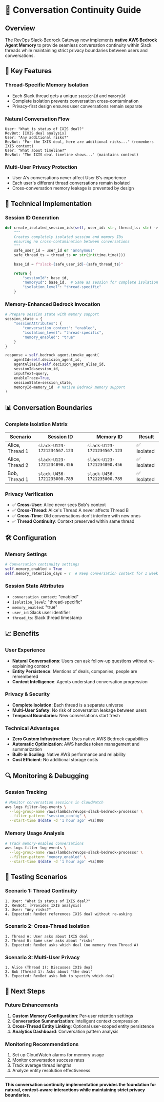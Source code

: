# 🧠 Conversation Continuity Guide

## Overview

The RevOps Slack-Bedrock Gateway now implements **native AWS Bedrock Agent Memory** to provide seamless conversation continuity within Slack threads while maintaining strict privacy boundaries between users and conversations.

## 🎯 Key Features

### **Thread-Specific Memory Isolation**
- Each Slack thread gets a unique `sessionId` and `memoryId`
- Complete isolation prevents conversation cross-contamination
- Privacy-first design ensures user conversations remain separate

### **Natural Conversation Flow**
```
User: "What is status of IXIS deal?"
RevBot: [IXIS deal analysis]
User: "Any additional risks?"
RevBot: "For the IXIS deal, here are additional risks..." (remembers IXIS context)
User: "What about timeline?"  
RevBot: "The IXIS deal timeline shows..." (maintains context)
```

### **Multi-User Privacy Protection**
- User A's conversations never affect User B's experience
- Each user's different thread conversations remain isolated
- Cross-conversation memory leakage is prevented by design

## 🔧 Technical Implementation

### **Session ID Generation**
```python
def create_isolated_session_ids(self, user_id: str, thread_ts: str) -> Dict[str, str]:
    """
    Creates completely isolated session and memory IDs
    ensuring no cross-contamination between conversations
    """
    safe_user_id = user_id or 'anonymous'
    safe_thread_ts = thread_ts or str(int(time.time()))
    
    base_id = f"slack-{safe_user_id}-{safe_thread_ts}"
    
    return {
        "sessionId": base_id,
        "memoryId": base_id,  # Same as session for complete isolation
        "isolation_level": "thread-specific"
    }
```

### **Memory-Enhanced Bedrock Invocation**
```python
# Prepare session state with memory support
session_state = {
    "sessionAttributes": {
        "conversation_context": "enabled",
        "isolation_level": "thread-specific",
        "memory_enabled": "true"
    }
}

response = self.bedrock_agent.invoke_agent(
    agentId=self.decision_agent_id,
    agentAliasId=self.decision_agent_alias_id,
    sessionId=session_id,
    inputText=query,
    enableTrace=True,
    sessionState=session_state,
    memoryId=memory_id  # Native Bedrock memory support
)
```

## 📊 Conversation Boundaries

### **Complete Isolation Matrix**

| Scenario | Session ID | Memory ID | Result |
|----------|------------|-----------|---------|
| Alice, Thread 1 | `slack-U123-1721234567.123` | `slack-U123-1721234567.123` | ✅ Isolated |
| Alice, Thread 2 | `slack-U123-1721234890.456` | `slack-U123-1721234890.456` | ✅ Isolated |
| Bob, Thread 1 | `slack-U456-1721235000.789` | `slack-U456-1721235000.789` | ✅ Isolated |

### **Privacy Verification**
- ✅ **Cross-User**: Alice never sees Bob's context
- ✅ **Cross-Thread**: Alice's Thread A never affects Thread B  
- ✅ **Cross-Time**: Old conversations don't interfere with new ones
- ✅ **Thread Continuity**: Context preserved within same thread

## 🛠️ Configuration

### **Memory Settings**
```python
# Conversation continuity settings
self.memory_enabled = True
self.memory_retention_days = 7  # Keep conversation context for 1 week
```

### **Session State Attributes**
- `conversation_context`: "enabled"
- `isolation_level`: "thread-specific"  
- `memory_enabled`: "true"
- `user_id`: Slack user identifier
- `thread_ts`: Slack thread timestamp

## 📈 Benefits

### **User Experience**
- **Natural Conversations**: Users can ask follow-up questions without re-explaining context
- **Entity Persistence**: Mentions of deals, companies, people are remembered
- **Context Intelligence**: Agents understand conversation progression

### **Privacy & Security**
- **Complete Isolation**: Each thread is a separate universe
- **Multi-User Safety**: No risk of conversation leakage between users
- **Temporal Boundaries**: New conversations start fresh

### **Technical Advantages**
- **Zero Custom Infrastructure**: Uses native AWS Bedrock capabilities
- **Automatic Optimization**: AWS handles token management and summarization
- **Built-in Scaling**: Native AWS performance and reliability
- **Cost Efficient**: No additional storage costs

## 🔍 Monitoring & Debugging

### **Session Tracking**
```bash
# Monitor conversation sessions in CloudWatch
aws logs filter-log-events \
  --log-group-name /aws/lambda/revops-slack-bedrock-processor \
  --filter-pattern "session_config" \
  --start-time $(date -d '1 hour ago' +%s)000
```

### **Memory Usage Analysis**
```bash
# Track memory-enabled conversations
aws logs filter-log-events \
  --log-group-name /aws/lambda/revops-slack-bedrock-processor \
  --filter-pattern "memory_enabled" \
  --start-time $(date -d '1 hour ago' +%s)000
```

## 🧪 Testing Scenarios

### **Scenario 1: Thread Continuity**
```
1. User: "What is status of IXIS deal?"
2. RevBot: [Provides IXIS analysis]
3. User: "Any risks?" 
4. Expected: RevBot references IXIS deal without re-asking
```

### **Scenario 2: Cross-Thread Isolation**
```
1. Thread A: User asks about IXIS deal
2. Thread B: Same user asks about "risks"
3. Expected: RevBot asks which deal (no memory from Thread A)
```

### **Scenario 3: Multi-User Privacy**
```
1. Alice (Thread 1): Discusses IXIS deal
2. Bob (Thread 1): Asks about "the deal"
3. Expected: RevBot asks Bob to specify which deal
```

## 🚀 Next Steps

### **Future Enhancements**
1. **Custom Memory Configuration**: Per-user retention settings
2. **Conversation Summarization**: Intelligent context compression  
3. **Cross-Thread Entity Linking**: Optional user-scoped entity persistence
4. **Analytics Dashboard**: Conversation pattern analysis

### **Monitoring Recommendations**
1. Set up CloudWatch alarms for memory usage
2. Monitor conversation success rates
3. Track average thread lengths
4. Analyze entity resolution effectiveness

---

**This conversation continuity implementation provides the foundation for natural, context-aware interactions while maintaining strict privacy boundaries.**
